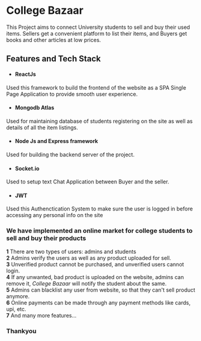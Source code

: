 
# College Bazaar

This Project aims to connect University students to sell and buy their used items. Sellers get a convenient platform to list their items, and Buyers get books and other articles at low prices.



## Features and Tech Stack

- #### ReactJs
Used this framework to build the frontend of the website as a SPA Single Page Application to provide smooth user experience.


- #### Mongodb Atlas
Used for maintaining database of students registering on the site as well as details of all the item listings.

- #### Node Js and Express framework
Used for building the backend server of the project.

- #### Socket.io
Used to setup text Chat Application between Buyer and the seller.

- #### JWT
Used this Authenctication System to make sure the user is logged in before accessing any personal info on the site


### We have implemented an online market for college students to sell and buy their products
**1** There are two types of users: admins and students<br/>
**2** Admins verify the users as well as any product uploaded for sell.<br/>
**3** Unverified product cannot be purchased, and unverified users cannot login.<br/>
**4** If any unwanted, bad product is uploaded on the website, admins can remove it, *College Bazaar* will notify the student about the same.<br/>
**5** Admins can blacklist any user from website, so that they can't sell product anymore.<br/>
**6** Online payments can be made through any payment methods like cards, upi, etc.<br/>
**7** And many more features...



### Thankyou 
